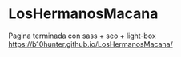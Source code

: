 # LosHermanosMacana
Pagina terminada con sass + seo + light-box  https://b10hunter.github.io/LosHermanosMacana/
